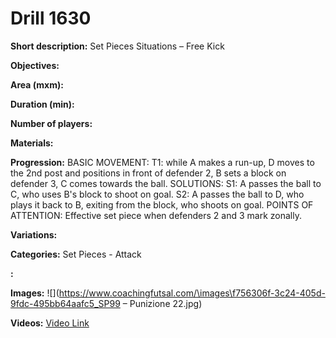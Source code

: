 # Drill 1630

**Short description:**
Set Pieces Situations – Free Kick

**Objectives:**


**Area (mxm):**


**Duration (min):**


**Number of players:**


**Materials:**


**Progression:**
BASIC MOVEMENT: T1: while A makes a run-up, D moves to the 2nd post and positions in front of defender 2, B sets a block on defender 3, C comes towards the ball. SOLUTIONS: S1: A passes the ball to C, who uses B's block to shoot on goal. S2: A passes the ball to D, who plays it back to B, exiting from the block, who shoots on goal. POINTS OF ATTENTION: Effective set piece when defenders 2 and 3 mark zonally.

**Variations:**


**Categories:**
Set Pieces - Attack

**:**


**Images:**
![](https://www.coachingfutsal.com/\images\f756306f-3c24-405d-9fdc-495bb64aafc5_SP99 – Punizione 22.jpg)

**Videos:**
[Video Link](https://www.youtube.com/embed/fouwy16ya_w)

